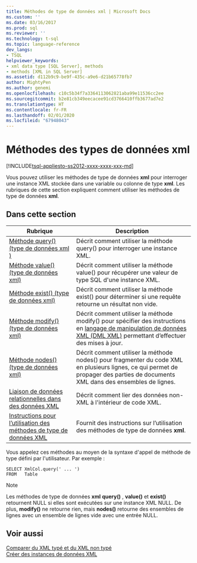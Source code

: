 ```yaml
---
title: Méthodes de type de données xml | Microsoft Docs
ms.custom: ''
ms.date: 03/16/2017
ms.prod: sql
ms.reviewer: ''
ms.technology: t-sql
ms.topic: language-reference
dev_langs:
- TSQL
helpviewer_keywords:
- xml data type [SQL Server], methods
- methods [XML in SQL Server]
ms.assetid: d112b9c9-be9f-435c-a9e6-d21b65778fb7
author: MightyPen
ms.author: genemi
ms.openlocfilehash: c10c5b34f7a3364113062821aba99e11536cc2ee
ms.sourcegitcommit: b2e81cb349eecacee91cd3766410ffb3677ad7e2
ms.translationtype: HT
ms.contentlocale: fr-FR
ms.lasthandoff: 02/01/2020
ms.locfileid: "67948043"
---
```

# <a name="xml-data-type-methods"></a>Méthodes des types de données xml
[!INCLUDE[tsql-appliesto-ss2012-xxxx-xxxx-xxx-md](../../includes/tsql-appliesto-ss2012-xxxx-xxxx-xxx-md.md)]

  Vous pouvez utiliser les méthodes de type de données **xml** pour interroger une instance XML stockée dans une variable ou colonne de type **xml**. Les rubriques de cette section expliquent comment utiliser les méthodes de type de données **xml**.  
  
## <a name="in-this-section"></a>Dans cette section  
  
|Rubrique|Description|  
|-----------|-----------------|  
|[Méthode query&#40;&#41; &#40;type de données xml &#41;](../../t-sql/xml/query-method-xml-data-type.md)|Décrit comment utiliser la méthode query() pour interroger une instance XML.|  
|[Méthode value&#40;&#41; &#40;type de données xml&#41;](../../t-sql/xml/value-method-xml-data-type.md)|Décrit comment utiliser la méthode value() pour récupérer une valeur de type SQL d'une instance XML.|  
|[Méthode exist&#40;&#41; &#40;type de données xml&#41;](../../t-sql/xml/exist-method-xml-data-type.md)|Décrit comment utiliser la méthode exist() pour déterminer si une requête retourne un résultat non vide.|  
|[Méthode modify&#40;&#41; &#40;type de données xml&#41;](../../t-sql/xml/modify-method-xml-data-type.md)|Décrit comment utiliser la méthode modify() pour spécifier des instructions en [langage de manipulation de données XML &#40;DML XML&#41;](../../t-sql/xml/xml-data-modification-language-xml-dml.md) permettant d’effectuer des mises à jour.|  
|[Méthode nodes&#40;&#41; &#40;type de données xml&#41;](../../t-sql/xml/nodes-method-xml-data-type.md)|Décrit comment utiliser la méthode nodes() pour fragmenter du code XML en plusieurs lignes, ce qui permet de propager des parties de documents XML dans des ensembles de lignes.|  
|[Liaison de données relationnelles dans des données XML](../../t-sql/xml/binding-relational-data-inside-xml-data.md)|Décrit comment lier des données non-XML à l'intérieur de code XML.|  
|[Instructions pour l’utilisation des méthodes de type de données XML](../../t-sql/xml/guidelines-for-using-xml-data-type-methods.md)|Fournit des instructions sur l’utilisation des méthodes de type de données **xml**.|  
  
 Vous appelez ces méthodes au moyen de la syntaxe d'appel de méthode de type défini par l'utilisateur. Par exemple :  
  
```  
SELECT XmlCol.query(' ... ')  
FROM   Table  
```  
  
> [!NOTE]  
>  Les méthodes de type de données **xml** **query()** , **value()** et **exist()** retournent NULL si elles sont exécutées sur une instance XML NULL. De plus, **modify()** ne retourne rien, mais **nodes()** retourne des ensembles de lignes avec un ensemble de lignes vide avec une entrée NULL.  
  
## <a name="see-also"></a>Voir aussi  
 [Comparer du XML typé et du XML non typé](../../relational-databases/xml/compare-typed-xml-to-untyped-xml.md)   
 [Créer des instances de données XML](../../relational-databases/xml/create-instances-of-xml-data.md)  
  
  
